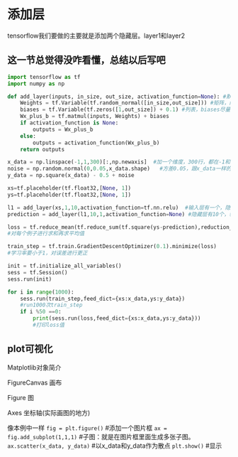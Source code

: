 # 添加层

tensorflow我们要做的主要就是添加两个隐藏层。layer1和layer2

这一节总觉得没咋看懂，总结以后写吧
---


```python
import tensorflow as tf
import numpy as np

def add_layer(inputs, in_size, out_size, activation_function=None): #默认activation_function为None
    Weights = tf.Variable(tf.random_normal([in_size,out_size])) #矩阵，随机变量，形状是[in_size,out_size]
    biases = tf.Variable(tf.zeros([1,out_size]) + 0.1) #列表，biases尽量不要为0
    Wx_plus_b = tf.matmul(inputs, Weights) + biases
    if activation_function is None:
        outputs = Wx_plus_b
    else:
        outputs = activation_function(Wx_plus_b)
    return outputs

x_data = np.linspace(-1,1,300)[:,np.newaxis]  #加一个维度，300行，都在-1和1之间，linspace是一个等差数列
noise = np.random.normal(0,0.05,x_data.shape)   #方差0.05，跟x_data一样的格式
y_data = np.square(x_data) - 0.5 + noise

xs=tf.placeholder(tf.float32,[None, 1])
ys=tf.placeholder(tf.float32,[None, 1])

l1 = add_layer(xs,1,10,activation_function=tf.nn.relu)  #输入层有一个，隐藏层有10个
prediction = add_layer(l1,10,1,activation_function=None) #隐藏层有10个，输出层有1个

loss = tf.reduce_mean(tf.reduce_sum(tf.square(ys-prediction),reduction_indices = [1]))
#对每个例子进行求和再求平均值

train_step = tf.train.GradientDescentOptimizer(0.1).minimize(loss)
#学习率要小于1，对误差进行更正

init = tf.initialize_all_variables()
sess = tf.Session()
sess.run(init)

for i in range(1000):
    sess.run(train_step,feed_dict={xs:x_data,ys:y_data})
    #run1000次train_step
    if i %50 ==0:
        print(sess.run(loss,feed_dict={xs:x_data,ys:y_data}))
        #打印loss值

```
## plot可视化

Matplotlib对象简介

   FigureCanvas  画布

   Figure        图

   Axes          坐标轴(实际画图的地方)

像本例中一样
`fig = plt.figure()`  #添加一个图片框
`ax = fig.add_subplot(1,1,1)` #子图：就是在图片框里面生成多张子图。
`ax.scatter(x_data, y_data)` #以x_data和y_data作为散点
`plt.show()` #显示


